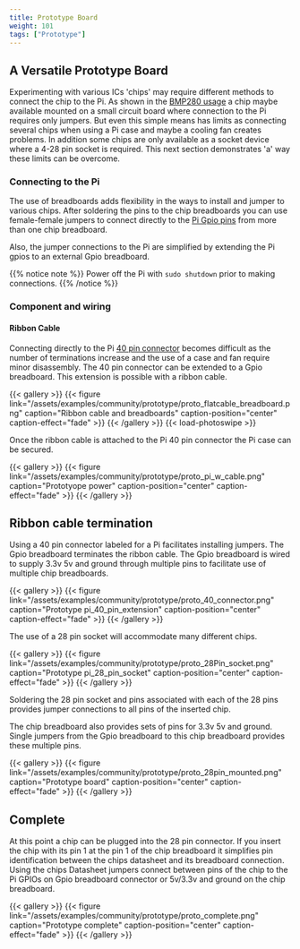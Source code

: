```yaml
---
title: Prototype Board
weight: 101
tags: ["Prototype"]
---
```


## A Versatile Prototype Board

Experimenting with various ICs 'chips' may require different methods to connect
the chip to the Pi.  As shown in the [BMP280 usage](/examples/communityimplementation/bmp280/) 
a chip maybe available mounted on a small circuit board where connection to the Pi 
requires only jumpers. But even this simple means has limits as connecting several
chips when using a Pi case and maybe a cooling fan creates problems. In addition 
some chips are only available as a socket device where a 4-28 pin socket is 
required. This next section demonstrates 'a' way these limits can be overcome.

### Connecting to the Pi

The use of breadboards adds flexibility in the ways to install and jumper to various
chips. After soldering the pins to the chip breadboards you can use female-female 
jumpers to connect directly to the [Pi Gpio pins](/assets/examples/community/prototype/proto_pi_cana_card.png)
 from more than one chip breadboard.

Also, the jumper connections to the Pi are simplified by extending the Pi 
gpios to an external Gpio breadboard.

{{% notice note %}}
Power off the Pi with `sudo shutdown` prior to making connections.
{{% /notice %}}

### Component and wiring

#### Ribbon Cable

Connecting directly to the Pi [40 pin connector](/assets/examples/community/prototype/proto_pi_cana_card.png) becomes difficult as the number of 
terminations increase and the use of a case and fan require minor disassembly. The
40 pin connector can be extended to a Gpio breadboard. This extension is 
possible with a ribbon cable.

{{< gallery >}}
{{< figure link="/assets/examples/community/prototype/proto_flatcable_breadboard.png" caption="Ribbon cable and breadboards" caption-position="center" caption-effect="fade" >}}
{{< /gallery >}}
{{< load-photoswipe >}}

Once the ribbon cable is attached to the Pi 40 pin connector the Pi case can be secured.

{{< gallery >}}
{{< figure link="/assets/examples/community/prototype/proto_pi_w_cable.png" caption="Prototyope power" caption-position="center" caption-effect="fade" >}}
{{< /gallery >}}

## Ribbon cable termination

Using a 40 pin connector labeled for a Pi facilitates installing jumpers. The 
Gpio breadboard terminates the ribbon cable. The Gpio breadboard is wired to supply 
3.3v 5v and ground through multiple pins to facilitate use of multiple chip 
breadboards.

{{< gallery >}}
{{< figure link="/assets/examples/community/prototype/proto_40_connector.png" caption="Prototype pi_40_pin_extension" caption-position="center" caption-effect="fade" >}}
{{< /gallery >}}

The use of a 28 pin socket will accommodate many different chips.

{{< gallery >}}
{{< figure link="/assets/examples/community/prototype/proto_28Pin_socket.png" caption="Prototype pi_28_pin_socket" caption-position="center" caption-effect="fade" >}}
{{< /gallery >}}

Soldering the 28 pin socket and pins associated with each of the 28 pins provides 
jumper connections to all pins of the inserted chip. 

The chip breadboard also provides sets of pins for 3.3v 5v and ground. Single jumpers 
from the Gpio breadboard to this chip breadboard provides these multiple pins.  

{{< gallery >}}
{{< figure link="/assets/examples/community/prototype/proto_28pin_mounted.png" caption="Prototype board" caption-position="center" caption-effect="fade" >}}
{{< /gallery >}}

## Complete 

At this point a chip can be plugged into the 28 pin connector. If you insert
the chip with its pin 1 at the pin 1 of the chip breadboard it simplifies pin 
identification between the chips datasheet and its breadboard connection. 
Using the chips Datasheet jumpers connect between pins of the chip to the Pi 
GPIOs on Gpio breadboard connector or 5v/3.3v and ground on the chip breadboard. 

{{< gallery >}}
{{< figure link="/assets/examples/community/prototype/proto_complete.png" caption="Prototype complete" caption-position="center" caption-effect="fade" >}}
{{< /gallery >}}












